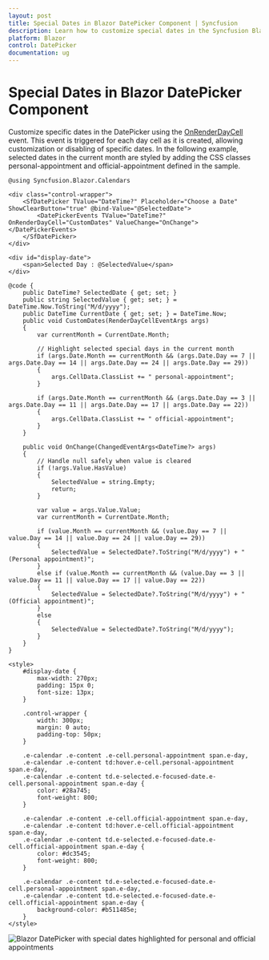 ```yaml
---
layout: post
title: Special Dates in Blazor DatePicker Component | Syncfusion
description: Learn how to customize special dates in the Syncfusion Blazor DatePicker using the OnRenderDayCell event to highlight or disable specific days.
platform: Blazor
control: DatePicker
documentation: ug
---
```


# Special Dates in Blazor DatePicker Component

Customize specific dates in the DatePicker using the [OnRenderDayCell](https://help.syncfusion.com/cr/blazor/Syncfusion.Blazor.Calendars.DatePickerEvents-1.html#Syncfusion_Blazor_Calendars_DatePickerEvents_1_OnRenderDayCell) event. This event is triggered for each day cell as it is created, allowing customization or disabling of specific dates. In the following example, selected dates in the current month are styled by adding the CSS classes personal-appointment and official-appointment defined in the sample.

```cshtml
@using Syncfusion.Blazor.Calendars

<div class="control-wrapper">
    <SfDatePicker TValue="DateTime?" Placeholder="Choose a Date" ShowClearButton="true" @bind-Value="@SelectedDate">
        <DatePickerEvents TValue="DateTime?" OnRenderDayCell="CustomDates" ValueChange="OnChange"></DatePickerEvents>
    </SfDatePicker>
</div>

<div id="display-date">
    <span>Selected Day : @SelectedValue</span>
</div>

@code {
    public DateTime? SelectedDate { get; set; }
    public string SelectedValue { get; set; } = DateTime.Now.ToString("M/d/yyyy");
    public DateTime CurrentDate { get; set; } = DateTime.Now;
    public void CustomDates(RenderDayCellEventArgs args)
    {
        var currentMonth = CurrentDate.Month;

        // Highlight selected special days in the current month
        if (args.Date.Month == currentMonth && (args.Date.Day == 7 || args.Date.Day == 14 || args.Date.Day == 24 || args.Date.Day == 29))
        {
            args.CellData.ClassList += " personal-appointment";
        }

        if (args.Date.Month == currentMonth && (args.Date.Day == 3 || args.Date.Day == 11 || args.Date.Day == 17 || args.Date.Day == 22))
        {
            args.CellData.ClassList += " official-appointment";
        }
    }

    public void OnChange(ChangedEventArgs<DateTime?> args)
    {
        // Handle null safely when value is cleared
        if (!args.Value.HasValue)
        {
            SelectedValue = string.Empty;
            return;
        }

        var value = args.Value.Value;
        var currentMonth = CurrentDate.Month;

        if (value.Month == currentMonth && (value.Day == 7 || value.Day == 14 || value.Day == 24 || value.Day == 29))
        {
            SelectedValue = SelectedDate?.ToString("M/d/yyyy") + " (Personal appointment)";
        }
        else if (value.Month == currentMonth && (value.Day == 3 || value.Day == 11 || value.Day == 17 || value.Day == 22))
        {
            SelectedValue = SelectedDate?.ToString("M/d/yyyy") + " (Official appointment)";
        }
        else
        {
            SelectedValue = SelectedDate?.ToString("M/d/yyyy");
        }
    }
}

<style>
    #display-date {
        max-width: 270px;
        padding: 15px 0;
        font-size: 13px;
    }

    .control-wrapper {
        width: 300px;
        margin: 0 auto;
        padding-top: 50px;
    }

    .e-calendar .e-content .e-cell.personal-appointment span.e-day,
    .e-calendar .e-content td:hover.e-cell.personal-appointment span.e-day,
    .e-calendar .e-content td.e-selected.e-focused-date.e-cell.personal-appointment span.e-day {
        color: #28a745;
        font-weight: 800;
    }

    .e-calendar .e-content .e-cell.official-appointment span.e-day,
    .e-calendar .e-content td:hover.e-cell.official-appointment span.e-day,
    .e-calendar .e-content td.e-selected.e-focused-date.e-cell.official-appointment span.e-day {
        color: #dc3545;
        font-weight: 800;
    }

    .e-calendar .e-content td.e-selected.e-focused-date.e-cell.personal-appointment span.e-day,
    .e-calendar .e-content td.e-selected.e-focused-date.e-cell.official-appointment span.e-day {
        background-color: #b511485e;
    }
</style>
```

![Blazor DatePicker with special dates highlighted for personal and official appointments](./images/blazor_datepicker_special_dates.png)
